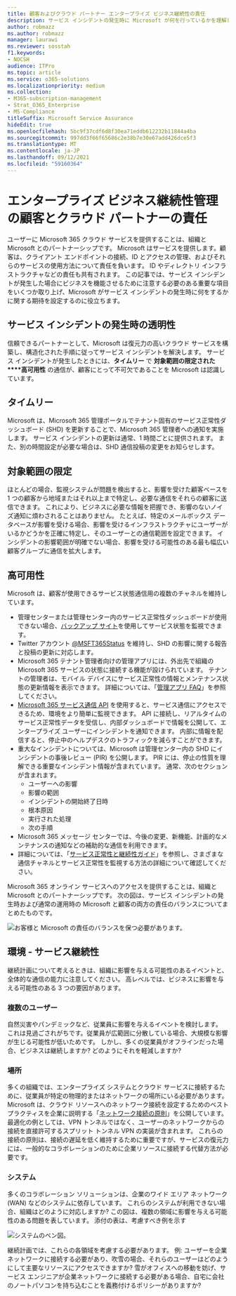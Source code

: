 ```yaml
---
title: 顧客およびクラウド パートナー エンタープライズ ビジネス継続性の責任
description: サービス インシデントの発生時に Microsoft が何を行っているかを理解し、ビジネス継続性プランをより適切に準備できるようにします。
author: robmazz
ms.author: robmazz
manager: laurawi
ms.reviewer: sosstah
f1.keywords:
- NOCSH
audience: ITPro
ms.topic: article
ms.service: o365-solutions
ms.localizationpriority: medium
ms.collection:
- M365-subscription-management
- Strat_O365_Enterprise
- MS-Compliance
titleSuffix: Microsoft Service Assurance
hideEdit: true
ms.openlocfilehash: 5bc9f37cdf6d8f30ea71eddb612232b11844a4ba
ms.sourcegitcommit: 997dd3f66f65686c2e38b7e30e67add426dce5f3
ms.translationtype: MT
ms.contentlocale: ja-JP
ms.lasthandoff: 09/12/2021
ms.locfileid: "59160364"
---
```

# <a name="enterprise-business-continuity-management-customer-and-cloud-partner-responsibilities"></a>エンタープライズ ビジネス継続性管理の顧客とクラウド パートナーの責任

ユーザーに Microsoft 365 クラウド サービスを提供することは、組織と Microsoft とのパートナーシップです。 Microsoft はサービスを提供します。顧客は、クライアント エンドポイントの接続、ID とアクセスの管理、およびそれらのサービスの使用方法について責任を負います。 ID やディレクトリ インフラストラクチャなどの責任も共有されます。 この記事では、サービス インシデントが発生した場合にビジネスを機能させるために注意する必要のある重要な項目をいくつか取り上げ、Microsoft がサービス インシデントの発生時に何をするかに関する期待を設定するのに役立ちます。

## <a name="transparency-during-service-incidents"></a>サービス インシデントの発生時の透明性

信頼できるパートナーとして、Microsoft は復元力の高いクラウド サービスを構築し、構造化された手順に従ってサービス インシデントを解決します。 サービス インシデントが発生したときには、**タイムリー** で **対象範囲の限定された****高可用性** の通信が、顧客にとって不可欠であることを Microsoft は認識しています。

## <a name="timely"></a>タイムリー

Microsoft は、Microsoft 365 管理ポータルでテナント固有のサービス正常性ダッシュボード (SHD) を更新することで、Microsoft 365 管理者への通知を実施します。 サービス インシデントの更新は通常、1 時間ごとに提供されます。 また、別の時間設定が必要な場合は、SHD 通信投稿の変更をお知らせします。

## <a name="targeted"></a>対象範囲の限定

ほとんどの場合、監視システムが問題を検出すると、影響を受けた顧客ベースを 1 つの顧客から地域またはそれ以上まで特定し、必要な通信をそれらの顧客に送信できます。 これにより、ビジネスに必要な情報を把握でき、影響のないノイズ通知に煩わされることはありません。 たとえば、特定のメールボックス データベースが影響を受ける場合、影響を受けるインフラストラクチャにユーザーがいるかどうかを正確に特定し、そのユーザーとの通信範囲を設定できます。 インシデントの影響範囲が明確でない場合、影響を受ける可能性のある最も幅広い顧客グループに通信を拡大します。

## <a name="highly-available"></a>高可用性

Microsoft は、顧客が使用できるサービス状態通信用の複数のチャネルを維持しています。

- 管理センターまたは管理センター内のサービス正常性ダッシュボードが使用できない場合、[バックアップ サイト](https://status.office365.com/)を使用してサービス状態を監視できます。
- Twitter アカウント [@MSFT365Status](https://twitter.com/msft365status?lang=en) を維持し、SHD の影響に関する報告と投稿の更新に対応します。
- Microsoft 365 テナント管理者向けの管理アプリには、外出先で組織の Microsoft 365 サービスの状態に接続する機能が設けられています。 テナントの管理者は、モバイル デバイスにサービス正常性の情報とメンテナンス状態の更新情報を表示できます。 詳細については、「[管理アプリ FAQ](/office365/admin/admin-overview/admin-mobile-app)」を参照してください。
- [Microsoft 365 サービス通信 API](/office365/servicedescriptions/office-365-platform-service-description/service-health-and-continuity#office-365-service-communications-api) を使用すると、サービス通信にアクセスできるため、環境をより簡単に監視できます。 API に接続し、リアルタイムのサービス正常性データを受信し、内部ダッシュボードで情報を公開して、エンタープライズ ユーザーにインシデントを通知できます。 内部に情報を配信すると、停止中のヘルプデスクのトラフィックを減らすことができます。
- 重大なインシデントについては、Microsoft は管理センター内の SHD にインシデントの事後レビュー (PIR) を公開します。 PIR には、停止の性質を理解できる重要なインシデント情報が含まれています。 通常、次のセクションが含まれます。
    - ユーザーへの影響
    - 影響の範囲
    - インシデントの開始終了日時
    - 根本原因
    - 実行された処理
    - 次の手順
- Microsoft 365 メッセージ センターでは、今後の変更、新機能、計画的なメンテナンスの通知などの補助的な通信を利用できます。
- 詳細については、「[サービス正常性と継続性ガイド](/office365/servicedescriptions/office-365-platform-service-description/service-health-and-continuity)」を参照し、さまざまな通信チャネルとサービス正常性を監視する方法の詳細について確認してください。

Microsoft 365 オンライン サービスへのアクセスを提供することは、組織と Microsoft とのパートナーシップです。 次の図は、サービス インシデントの発生時および通常の運用時の Microsoft と顧客の両方の責任のバランスについてまとめたものです。

![お客様と Microsoft の責任のバランスを保つ必要があります。](../media/responsibilities.png)

## <a name="your-environment---service-continuity"></a>環境 - サービス継続性

継続計画について考えるときは、組織に影響を与える可能性のあるイベントと、全体的な通信の能力に注意してください。 高レベルでは、ビジネスに影響を与える可能性のある 3 つの要因があります。

### <a name="people"></a>複数のユーザー

自然災害やパンデミックなど、従業員に影響を与えるイベントを検討します。 これは見過ごされがちです。従業員が広範囲に分散している場合、大規模な影響が生じる可能性が低いためです。 しかし、多くの従業員がオフラインだった場合、ビジネスは継続しますか? どのようにそれを軽減しますか?

### <a name="location"></a>場所

多くの組織では、エンタープライズ システムとクラウド サービスに接続するために、従業員が特定の物理的またはネットワークの場所にいる必要があります。  
Microsoft は、クラウド リソースへのネットワーク接続を設定するためのベスト プラクティスを企業に説明する「[ネットワーク接続の原則](/microsoft-365/enterprise/microsoft-365-network-connectivity-principles)」を公開しています。 最適化の例としては、VPN トンネルではなく、ユーザーのネットワークからの接続を直接許可するスプリット トンネル VPN の実装が含まれます。  これらの接続の原則は、接続の遅延を低く維持するために重要ですが、サービスの復元力には、一般的なコラボレーションのために企業リソースに接続する代替方法が必要です。

### <a name="systems"></a>システム

多くのコラボレーション ソリューションは、企業のワイド エリア ネットワーク (WAN) などのシステムに依存しています。 これらのシステムが利用できない場合、組織はどのように対応しますか?
この図は、複数の領域に影響を与える可能性のある問題を表しています。 添付の表は、考慮すべき例を示す

![システムのベン図。](../media/venn-diagram.png)

継続計画では、これらの各領域を考慮する必要があります。 例: ユーザーを企業ネットワークに接続する必要があり、吹雪の場合、それらのユーザーはどのようにして主要なリソースにアクセスできますか? 雪がオフィスへの移動を妨げ、サービス エンジニアが企業ネットワークに接続する必要がある場合、自宅に会社のノートパソコンを持ち込むことを義務付けるポリシーがありますか?
